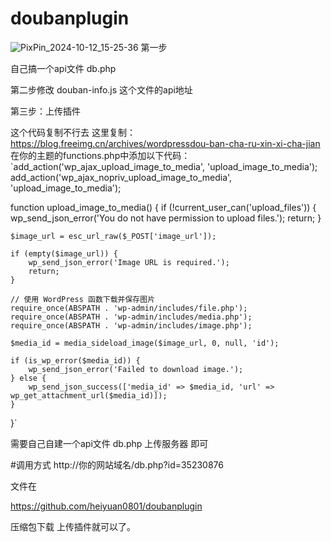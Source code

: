 # doubanplugin
![PixPin_2024-10-12_15-25-36](https://github.com/user-attachments/assets/677c0f5b-9264-4c9b-9603-a864b9bf1444)
第一步

自己搞一个api文件 db.php

第二步修改 douban-info.js 这个文件的api地址

第三步：上传插件

这个代码复制不行去 这里复制：https://blog.freeimg.cn/archives/wordpressdou-ban-cha-ru-xin-xi-cha-jian
在你的主题的functions.php中添加以下代码：
`add_action('wp_ajax_upload_image_to_media', 'upload_image_to_media');
add_action('wp_ajax_nopriv_upload_image_to_media', 'upload_image_to_media');

function upload_image_to_media() {
    if (!current_user_can('upload_files')) {
        wp_send_json_error('You do not have permission to upload files.');
        return;
    }

    $image_url = esc_url_raw($_POST['image_url']);

    if (empty($image_url)) {
        wp_send_json_error('Image URL is required.');
        return;
    }

    // 使用 WordPress 函数下载并保存图片
    require_once(ABSPATH . 'wp-admin/includes/file.php');
    require_once(ABSPATH . 'wp-admin/includes/media.php');
    require_once(ABSPATH . 'wp-admin/includes/image.php');

    $media_id = media_sideload_image($image_url, 0, null, 'id');

    if (is_wp_error($media_id)) {
        wp_send_json_error('Failed to download image.');
    } else {
        wp_send_json_success(['media_id' => $media_id, 'url' => wp_get_attachment_url($media_id)]);
    }
}`

需要自己自建一个api文件 db.php 上传服务器 即可

#调用方式 http://你的网站域名/db.php?id=35230876

文件在

https://github.com/heiyuan0801/doubanplugin

压缩包下载 上传插件就可以了。


